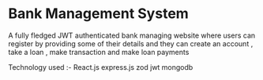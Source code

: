
# Bank Management System 

A fully fledged JWT authenticated bank managing website where users can register by providing some
of their details and they can create an account , take a loan , make transaction and make loan payments

Technology used :- 
React.js
express.js
zod
jwt
mongodb

